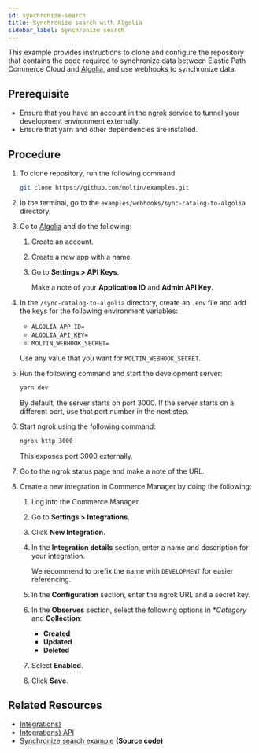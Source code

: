 ```yaml
---
id: synchronize-search
title: Synchronize search with Algolia
sidebar_label: Synchronize search
---
```

This example provides instructions to clone and configure the repository that contains the code required to synchronize data between Elastic Path Commerce Cloud and [Algolia](https://www.algolia.com/), and use webhooks to synchronize data.

## Prerequisite

- Ensure that you have an account in the [ngrok](https://ngrok.com/) service to tunnel your development environment externally.
- Ensure that yarn and other dependencies are installed.

## Procedure

1. To clone repository, run the following command:

    ```bash
    git clone https://github.com/moltin/examples.git
    ```

1. In the terminal, go to the `examples/webhooks/sync-catalog-to-algolia` directory.
1. Go to [Algolia](https://www.algolia.com/) and do the following:

    1. Create an account.
    1. Create a new app with a name.
    1. Go to **Settings > API Keys**.

        Make a note of your **Application ID** and **Admin API Key**.

1. In the `/sync-catalog-to-algolia` directory, create an `.env` file and add the keys for the following environment variables:

    - `ALGOLIA_APP_ID=`
    - `ALGOLIA_API_KEY=`
    - `MOLTIN_WEBHOOK_SECRET=`

    Use any value that you want for `MOLTIN_WEBHOOK_SECRET`.

1. Run the following command and start the development server:

    ```bash
    yarn dev
    ```

    By default, the server starts on port 3000. If the server starts on a different port, use that port number in the next step.

1. Start ngrok using the following command:

    ```bash
    ngrok http 3000
    ```

    This exposes port 3000 externally.
1. Go to the ngrok status page and make a note of the URL.
1. Create a new integration in Commerce Manager by doing the following:

    1. Log into the Commerce Manager.
    1. Go to **Settings > Integrations**.
    1. Click **New Integration**.
    1. In the **Integration details** section, enter a name and description for your integration.

        We recommend to prefix the name with `DEVELOPMENT` for easier referencing.

    1. In the **Configuration** section, enter the ngrok URL and a secret key.
    1. In the **Observes** section, select the following options in **Category* and **Collection**:

        - **Created**
        - **Updated**
        - **Deleted**

    1. Select **Enabled**.
    1. Click **Save**.

## Related Resources

- [Integrations)](../../concepts/integrations.md)
- [Integrations) API](../../api/advanced/integrations/index.md)
- [Synchronize search example](https://github.com/moltin/examples/tree/master/webhooks/sync-catalog-to-algolia) **(Source code)**
